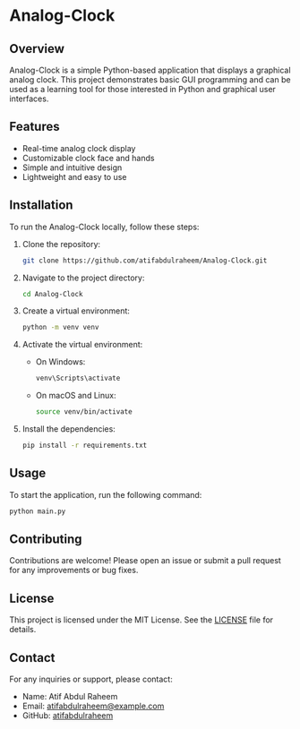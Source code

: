 # Analog-Clock

## Overview

Analog-Clock is a simple Python-based application that displays a graphical analog clock. This project demonstrates basic GUI programming and can be used as a learning tool for those interested in Python and graphical user interfaces.

## Features
- Real-time analog clock display
- Customizable clock face and hands
- Simple and intuitive design
- Lightweight and easy to use

## Installation
To run the Analog-Clock locally, follow these steps:

1. Clone the repository:
    ```bash
    git clone https://github.com/atifabdulraheem/Analog-Clock.git
    ```

2. Navigate to the project directory:
    ```bash
    cd Analog-Clock
    ```

3. Create a virtual environment:
    ```bash
    python -m venv venv
    ```

4. Activate the virtual environment:
    - On Windows:
      ```bash
      venv\Scripts\activate
      ```
    - On macOS and Linux:
      ```bash
      source venv/bin/activate
      ```

5. Install the dependencies:
    ```bash
    pip install -r requirements.txt
    ```

## Usage
To start the application, run the following command:
```bash
python main.py
```

## Contributing
Contributions are welcome! Please open an issue or submit a pull request for any improvements or bug fixes.

## License
This project is licensed under the MIT License. See the [LICENSE](LICENSE) file for details.

## Contact
For any inquiries or support, please contact:
- Name: Atif Abdul Raheem
- Email: atifabdulraheem@example.com
- GitHub: [atifabdulraheem](https://github.com/atifabdulraheem)
```
